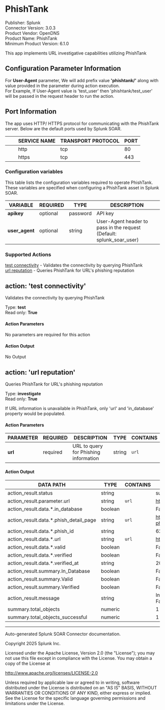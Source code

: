 # PhishTank

Publisher: Splunk \
Connector Version: 3.0.3 \
Product Vendor: OpenDNS \
Product Name: PhishTank \
Minimum Product Version: 6.1.0

This app implements URL investigative capabilities utilizing PhishTank

## Configuration Parameter Information

For **User-Agent** parameter, We will add prefix value **'phishtank/'** along with value provided in the parameter during action execution.\
For Example, If User-Agent value is 'test_user' then 'phishtank/test_user' will be passed in the request header to run the action.

## Port Information

The app uses HTTP/ HTTPS protocol for communicating with the PhishTank server. Below are the default
ports used by Splunk SOAR.

|         SERVICE NAME | TRANSPORT PROTOCOL | PORT |
|----------------------|--------------------|------|
|         http | tcp | 80 |
|         https | tcp | 443 |

### Configuration variables

This table lists the configuration variables required to operate PhishTank. These variables are specified when configuring a PhishTank asset in Splunk SOAR.

VARIABLE | REQUIRED | TYPE | DESCRIPTION
-------- | -------- | ---- | -----------
**apikey** | optional | password | API key |
**user_agent** | optional | string | User-Agent header to pass in the request (Default: splunk_soar_user) |

### Supported Actions

[test connectivity](#action-test-connectivity) - Validates the connectivity by querying PhishTank \
[url reputation](#action-url-reputation) - Queries PhishTank for URL's phishing reputation

## action: 'test connectivity'

Validates the connectivity by querying PhishTank

Type: **test** \
Read only: **True**

#### Action Parameters

No parameters are required for this action

#### Action Output

No Output

## action: 'url reputation'

Queries PhishTank for URL's phishing reputation

Type: **investigate** \
Read only: **True**

If URL information is unavailable in PhishTank, only 'url' and 'in_database' property would be populated.

#### Action Parameters

PARAMETER | REQUIRED | DESCRIPTION | TYPE | CONTAINS
--------- | -------- | ----------- | ---- | --------
**url** | required | URL to query for Phishing information | string | `url` |

#### Action Output

DATA PATH | TYPE | CONTAINS | EXAMPLE VALUES
--------- | ---- | -------- | --------------
action_result.status | string | | success failed |
action_result.parameter.url | string | `url` | http://www.testurl.com |
action_result.data.\*.in_database | boolean | | False True |
action_result.data.\*.phish_detail_page | string | `url` | http://www.exampleurl.com/test_detail.php?phish_id=62001 |
action_result.data.\*.phish_id | string | | 62771 |
action_result.data.\*.url | string | `url` | http://www.testurl.com |
action_result.data.\*.valid | boolean | | False True |
action_result.data.\*.verified | boolean | | False True |
action_result.data.\*.verified_at | string | | 2006-09-01T02:32:23+00:00 |
action_result.summary.In_Database | boolean | | False True |
action_result.summary.Valid | boolean | | False True |
action_result.summary.Verified | boolean | | False True |
action_result.message | string | | In database: True, Verified: False, Valid: False |
summary.total_objects | numeric | | 1 |
summary.total_objects_successful | numeric | | 1 |

______________________________________________________________________

Auto-generated Splunk SOAR Connector documentation.

Copyright 2025 Splunk Inc.

Licensed under the Apache License, Version 2.0 (the "License");
you may not use this file except in compliance with the License.
You may obtain a copy of the License at

http://www.apache.org/licenses/LICENSE-2.0

Unless required by applicable law or agreed to in writing,
software distributed under the License is distributed on an "AS IS" BASIS,
WITHOUT WARRANTIES OR CONDITIONS OF ANY KIND, either express or implied.
See the License for the specific language governing permissions and limitations under the License.
